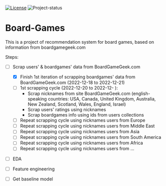 [![License][badge-mit]][license]
![Project-status][status-active]

# Board-Games
This is a project of recommendation system for board games, based on information from boardgamegeek.com



Steps:

- [ ] Scrap users' & boardgames' data from BoardGameGeek.com
  - [x] Finish 1st iteration of scrapping boardgames' data from BoardGameGeek.com (2022-12-18 to 2022-12-21)
  - [ ] 1st scrapping cycle (2022-12-20 to 2022-12- ):
    - Scrap nicknames from site BoardGameGeek.com (english-speaking countries: USA, Canada, United Kingdom, Australia, New Zealand, Scotland, Wales, England, Israel)
    - Scrap users' ratings using nicknames
    - Scrap boardgames info using ids from users collections
  - [ ] Repeat scrapping cycle using nicknames users from Europe
  - [ ] Repeat scrapping cycle using nicknames users from Middle East
  - [ ] Repeat scrapping cycle using nicknames users from Asia
  - [ ] Repeat scrapping cycle using nicknames users from South America
  - [ ] Repeat scrapping cycle using nicknames users from Africa
  - [ ] Repeat scrapping cycle using nicknames users from ...
- [ ] EDA
- [ ] Feature engineering
- [ ] Get baseline model



[status-active]: https://img.shields.io/badge/project%20status-active-brightgreen?style=for-the-badge&logo=appveyor.svg
[status-on-hold]: https://img.shields.io/badge/project%20status-on%20hold-yellow?style=for-the-badge&logo=appveyor.svg
[status-completed]: https://img.shields.io/badge/project%20status-completed-blueviolet?style=for-the-badge&logo=appveyor.svg
[status-cancelled]: https://img.shields.io/badge/project%20status-cancelled-red?style=for-the-badge&logo=appveyor.svg
[badge-mit]: https://img.shields.io/badge/License-MIT-blue?style=for-the-badge&logo=appveyor.svg
[license]: https://github.com/Fedorov-Nikita/Board-Games/blob/main/LICENSE.md

<!---

![Project-status][status-on-hold]
![Project-status][status-completed]
![Project-status][status-cancelled]

--->
